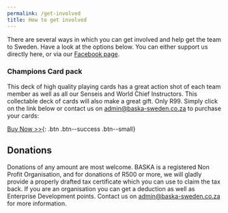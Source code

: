 ```yaml
---
permalink: /get-involved
title: How to get involved
---
```


There are several ways in which you can get involved and help get the team to
Sweden. Have a look at the options below. You can either support us directly
here, or via our [Facebook page](https://www.facebook.com/Baska-Sweden-2018-1427271897380852).

### Champions Card pack
This deck of high quality playing cards has a great action shot of each team
member as well as all our Senseis and World Chief Instructors. This collectable
deck of cards will also make a great gift. Only R99. Simply click on the link
below or contact us on [admin@baska-sweden.co.za](mailto:admin@baska-sweden.co.za) to purchase your cards:

[Buy Now >>](https://docs.google.com/forms/d/e/1FAIpQLSe69eO89aGfjMKQGKyXCxKYujk1CHV_cxDB5cMITNFN8oMq4w/viewform?usp=pp_url&entry.1293732567=1){: .btn .btn--success .btn--small}

<!--
### Supporter's Pack
Includes: Deck of Champions Cards, a T-Shirt & a Cap
<br>R500

### Ticket to the [Night of Champions](events)
R1000 per person

### Sponser a page in our book
R100 per page

### Buy a Book of the team
R200
-->

## Donations
Donations of any amount are most welcome. BASKA is a registered Non Profit
Organisation, and for donations of R500 or more, we will gladly provide a
properly drafted tax certificate which you can use to claim the tax back. If
you are an organisation you can get a deduction as well as Enterprise
Development points. Contact us on [admin@baska-sweden.co.za](mailto:admin@baska-sweden.co.za) for more information.

<!--
[Donate](donate){: .btn .btn--success}
-->
